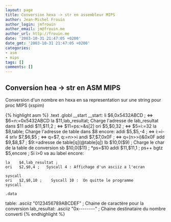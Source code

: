 ```yaml
---
layout: page
title: Conversion hexa -> str en assembleur MIPS
author: Jean-Michel Frouin
author_login: jmfrouin
author_email: jm@frouin.me
author_url: http://frouin.me
date: '2003-10-31 21:47:05 +0200'
date_gmt: '2003-10-31 21:47:05 +0200'
categories:
- asm
- mips
tags: []
comments: []
---
```

<h2>Conversion hea -> str en ASM MIPS</h2>
<!--more-->
<p>Conversion d'un nombre en hexa en sa representation sur une string pour proc MIPS (xspim)</p>
{% highlight asm %}
    .text
    .globl    __start
__start:  li    $6,0x5432ABCD ;   <=> $6=n:=0x5432ABCD
    la    $11,lab_resultat; Charge l'adresse de lab_resultat dans $11
    addi    $11,$11,2 ; <=> $11=ps:=&s[2]
    ori   $5,$0,32 ;    <=> $5=i:=32
    la    $8,table;   Charge l'adresse de table dans $8
encore:   addi    $5,$5,-4 ;    <=> i:=i-4
    srlv    $7,$6,$5 ;    <=> q=$7, q:=n>>i
    andi    $7,$7,0x0F ;    <=> q=(n>>i)&0x0F 
    add   $9,$8,$7 ;    $9:=adresse de table[q](@table[q])
    lb    $10,0($9) ;   Charge le char de la table de conversion
    sb    $10,0($11) ;    *ps=$10
    addi    $11,$11,1 ; ps++
    bgtz    $5,encore ;   Si i>0 va au label encore:  
    
    la    $4,lab_resultat ; 
    ori   $2,$0,4 ;   Syscall 4 : Affichage d'un asciiz a l'ecran
  
    syscall   
    ori   $2,$0,10 ;    Syscall 10 :  On quitte le programme
    syscall
  
    .data
table:    .asciiz   "0123456789ABCDEF" ;  Chaine de caractère pour la conversion
lab_resultat: .asciiz   "0x--------" ;    Chaine destinataire du nombre converti
{% endhighlight %}
<!-- Matomo -->
<script type="text/javascript">
  var _paq = window._paq || [];
  /* tracker methods like "setCustomDimension" should be called before "trackPageView" */
  _paq.push(['trackPageView']);
  _paq.push(['enableLinkTracking']);
  (function() {
    var u="//stats.frouin.me/";
    _paq.push(['setTrackerUrl', u+'matomo.php']);
    _paq.push(['setSiteId', '1']);
    var d=document, g=d.createElement('script'), s=d.getElementsByTagName('script')[0];
    g.type='text/javascript'; g.async=true; g.defer=true; g.src=u+'matomo.js'; s.parentNode.insertBefore(g,s);
  })();
</script>
<!-- End Matomo Code -->
